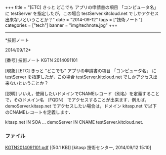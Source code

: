 ﻿+++
title = "[ETC] きっと どこでも アプリの申請書の項目 「コンピュータ名」 に testServer を指定したが，この場合 testServer.kitcloud.net でしかアクセス出来ないということか？"
date = "2014-09-12"
tags = ["技術ノート"]
categories = ["tech"]
banner = "img/technote.jpg"
+++

-----------------------------------------------------------------------------------------------------------------------------

*技術ノート

2014/09/12*


[番号]
技術ノート KGTN 2014091101

[現象]
[ETC] きっと "どこでも" アプリの申請書の項目 「コンピュータ名」 に
testServer を指定したが，この場合 testServer.kitcloud.net
でしかアクセス出来ないということか？

[説明]
いいえ，使用したいドメインでCNAMEレコード（別名）を定義することで，そのドメイン名
（FQDN） でアクセスすることが出来ます．例えば， demoServer.kitasp.net
でアクセスしたい場合は，ドメイン kitasp.net
で以下のCNAMEレコートを定義します．

kitasp.net IN SOA ...
demoServer IN CNAME testServer.kitcloud.net.


### ファイル





[KGTN2014091101.pdf](http://techreport.kitasp.net/attachments/download/1729/KGTN2014091101.pdf)
 [(50.1 KB)] [kitasp 技術センター, 2014/09/12
15:10]
